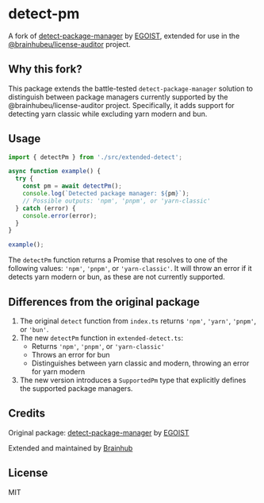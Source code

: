 # detect-pm

A fork of [detect-package-manager](https://github.com/egoist/detect-package-manager) by [EGOIST](https://github.com/egoist), extended for use in the [@brainhubeu/license-auditor](https://github.com/brainhubeu/license-auditor/) project.

## Why this fork?

This package extends the battle-tested `detect-package-manager` solution to distinguish between package managers currently supported by the @brainhubeu/license-auditor project. Specifically, it adds support for detecting yarn classic while excluding yarn modern and bun.

## Usage

```typescript
import { detectPm } from './src/extended-detect';

async function example() {
  try {
    const pm = await detectPm();
    console.log(`Detected package manager: ${pm}`);
    // Possible outputs: 'npm', 'pnpm', or 'yarn-classic'
  } catch (error) {
    console.error(error);
  }
}

example();
```

The `detectPm` function returns a Promise that resolves to one of the following values: `'npm'`, `'pnpm'`, or `'yarn-classic'`. It will throw an error if it detects yarn modern or bun, as these are not currently supported.

## Differences from the original package

1. The original `detect` function from `index.ts` returns `'npm'`, `'yarn'`, `'pnpm'`, or `'bun'`.
2. The new `detectPm` function in `extended-detect.ts`:
   - Returns `'npm'`, `'pnpm'`, or `'yarn-classic'`
   - Throws an error for bun
   - Distinguishes between yarn classic and modern, throwing an error for yarn modern
3. The new version introduces a `SupportedPm` type that explicitly defines the supported package managers.

## Credits

Original package: [detect-package-manager](https://github.com/egoist/detect-package-manager) by [EGOIST](https://github.com/egoist)

Extended and maintained by [Brainhub](https://github.com/brainhubeu/)

## License

MIT
